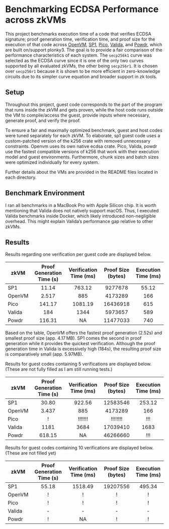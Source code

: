# Benchmarking ECDSA Performance across zkVMs

This project benchmarks execution time of a code that verifies ECDSA signature; proof generation time, verification time, and proof size for the execution of that code across [OpenVM](https://github.com/openvm-org/openvm), [SP1](https://github.com/succinctlabs/sp1), [Pico](https://github.com/brevis-network/pico), [Valida](https://github.com/valida-xyz/valida), and [Powdr](https://github.com/powdr-labs/powdr), which are built on/support plonky3. The goal is to provide a fair comparison of the performance characteristics of each system. The `secp256k1` curve was selected as the ECDSA curve since it is one of the only two curves supported by all evaluated zkVMs, the other being `secp256r1`. It is chosen over `secp256r1` because it is shown to be more efficient in zero-knowledge circuits due to its simpler curve equation and broader support in zk tools.

## Setup
Throughout this project, guest code corresponds to the part of the program that runs inside the zkVM and gets proven, while the host code runs outside the VM to compile/access the guest, provide inputs where necessary, generate proof, and verify the proof.

To ensure a fair and maximally optimized benchmark, guest and host codes were tuned separately for each zkVM. To elaborate, sp1 guest code uses a custom-patched version of the k256 crate with removed unnecessary constraints. Openvm uses its own native ecdsa crate. Pico, Valida, powdr use the fastest compatible versions of k256 that work with their execution model and guest environments. Furthermore, chunk sizes and batch sizes were optimized individually for every system.

Further details about the VMs are provided in the README files located in each directory.

## Benchmark Environment
I ran all benchmarks in a MacBook Pro with Apple Silicon chip. It is worth mentioning that Valida does not natively support macOS. Thus, I executed Valida benchmarks inside Docker, which likely introduced non-negligible overhead. This might explain Valida’s performance gap relative to other zkVMs.

## Results
Results regarding one verification per guest code are displayed below.
  
| zkVM    | Proof Generation Time (s) | Verification Time (ms) | Proof Size (bytes) | Execution Time (ms) | 
|---------|:----------------:|:-----------------------:|:-----------:|:----------:|
| SP1     |      11.14       |         763.12          |  9277678    |    55.12   | 
| OpenVM  |    2.517         |           885           |   4173289   |    166     |
| Pico    |       141.17     |     1081.19             |   16436918  |    615     |
| Valida  |       184        |       1344              |   5973657   |    589     |
| Powdr   |      116.31      |            NA           |    11477033 |    740     |

Based on the table, OpenVM offers the fastest proof generation (2.52s) and smallest proof size (app. 4.17 MB). SP1 comes the second in proof generation while it provides the quickest verification. Although the proof generation time in Valida is excessively high (184s), the resulting proof size is comparatively small (app. 5.97MB).

Results for guest codes containing 5 verifications are displayed below. (These are not fully filled as I am still running tests.)

| zkVM    | Proof Generation Time (s) | Verification Time (ms)| Proof Size (bytes) | Execution Time (ms) | 
|---------|:----------------:|:-----------------------:|:-----------:|:----------:|
| SP1     |      30.80       |         922.56          |  12583546   |    253.12  | 
| OpenVM  |    3.437         |           885           |   4173289   |    166     | -> To be checked
| Pico    |       !          |     !!!!!!!             |   !!!!!!!!  |    !!!     |
| Valida  |       1181       |       3684              |   17039410  |    1683    |
| Powdr   |      618.15      |            NA           |    46266660 |    !!!     |

Results for guest codes containing 10 verifications are displayed below. (These are not filled yet)

| zkVM    | Proof Generation Time (s) | Verification Time (ms)| Proof Size (bytes) | Execution Time (ms) | 
|---------|:----------------:|:-----------------------:|:-----------:|:----------:|
| SP1     |      55.18       |         1518.49         |  19207556   |    495.34  | 
| OpenVM  |    !             |          !              |   !         |    !       |    
| Pico    |       !          |     !                   |   !         |    !       |
| Valida  |       -          |       -                 |   -         |    -       |
| Powdr   |      !           |            NA           |    !        |    !       |

